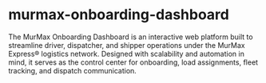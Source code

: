 # murmax-onboarding-dashboard
The MurMax Onboarding Dashboard is an interactive web platform built to streamline driver, dispatcher, and shipper operations under the MurMax Express® logistics network. Designed with scalability and automation in mind, it serves as the control center for onboarding, load assignments, fleet tracking, and dispatch communication.
